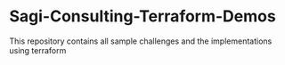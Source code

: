 # Sagi-Consulting-Terraform-Demos
This repository contains all sample challenges and the implementations using terraform
